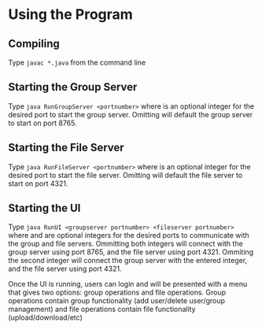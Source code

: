 # Using the Program

## Compiling

Type `javac *.java` from the command line

## Starting the Group Server

Type `java RunGroupServer <portnumber>` where <portnumber> is an optional integer for the desired port to start the group server.
Omitting <portnumber> will default the group server to start on port 8765.

## Starting the File Server

Type `java RunFileServer <portnumber>` where <portnumber> is an optional integer for the desired port to start the file server.
Omitting <portnumber> will default the file server to start on port 4321.

## Starting the UI

Type `java RunUI <groupserver portnumber> <fileserver portnumber>` where <groupserver portnumber> and <fileserver portnumber> are optional integers for the desired ports to communicate with the group and file servers.
Ommitting both integers will connect with the group server using port 8765, and the file server using port 4321.
Ommiting the second integer will connect the group server with the entered integer, and the file server using port 4321.

Once the UI is running, users can login and will be presented with a menu that gives two options: group operations and file operations.
Group operations contain group functionality (add user/delete user/group management) and file operations contain file functionality (upload/download/etc)
